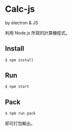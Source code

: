 # Calc-js

by electron &amp; JS

利用 Node.js 所寫的計算機程式。

## Install

```bash
$ npm install
```

## Run

```bash
$ npm start
```

## Pack

```bash
$ npm run pack
```

即可打包輸出。

